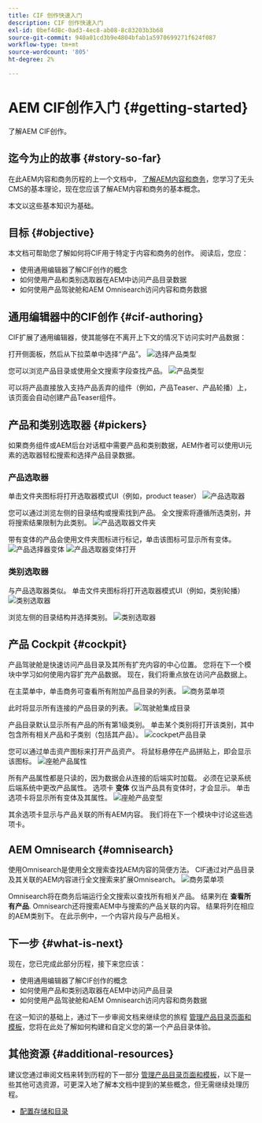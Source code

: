 ```yaml
---
title: CIF 创作快速入门
description: CIF 创作快速入门
exl-id: 0bef4d8c-0ad3-4ec8-ab08-8c83203b3b68
source-git-commit: 940a01cd3b9e4804bfab1a5970699271f624f087
workflow-type: tm+mt
source-wordcount: '805'
ht-degree: 2%

---
```


# AEM CIF创作入门 {#getting-started}

了解AEM CIF创作。

## 迄今为止的故事 {#story-so-far}

在此AEM内容和商务历程的上一个文档中， [了解AEM内容和商务](/help/commerce-cloud/introduction.md)，您学习了无头CMS的基本理论，现在您应该了解AEM内容和商务的基本概念。

本文以这些基本知识为基础。

## 目标 {#objective}

本文档可帮助您了解如何将CIF用于特定于内容和商务的创作。 阅读后，您应：

* 使用通用编辑器了解CIF创作的概念
* 如何使用产品和类别选取器在AEM中访问产品目录数据
* 如何使用产品驾驶舱和AEM Omnisearch访问内容和商务数据

## 通用编辑器中的CIF创作 {#cif-authoring}

CIF扩展了通用编辑器，使其能够在不离开上下文的情况下访问实时产品数据：

打开侧面板，然后从下拉菜单中选择“产品”。
![选择产品类型](assets/asset-finder-overview.png)

您可以浏览产品目录或使用全文搜索字段查找产品。
![产品类型](assets/asset-finder-search.png)

可以将产品直接放入支持产品丢弃的组件（例如，产品Teaser、产品轮播）上，该页面会自动创建产品Teaser组件。

## 产品和类别选取器 {#pickers}

如果商务组件或AEM后台对话框中需要产品和类别数据，AEM作者可以使用UI元素的选取器轻松搜索和选择产品目录数据。

### 产品选取器

单击文件夹图标将打开选取器模式UI（例如，product teaser）
![产品选取器](assets/product-picker-open.png)

您可以通过浏览左侧的目录结构或搜索找到产品。 全文搜索将遵循所选类别，并将搜索结果限制为此类别。
![产品选取器文件夹](assets/product-picker-folders.png)

带有变体的产品会使用文件夹图标进行标记，单击该图标可显示所有变体。
![产品选择器变体](assets/product-picker-variants.png)
![产品选取器变体打开](assets/product-picker-variants-open.png)

### 类别选取器

与产品选取器类似。 单击文件夹图标将打开选取器模式UI（例如，类别轮播）
![类别选取器](assets/category-picker-open.png)

浏览左侧的目录结构并选择类别。
![类别选取器](assets/category-picker-folders.png)

## 产品 Cockpit {#cockpit}

产品驾驶舱是快速访问产品目录及其所有扩充内容的中心位置。 您将在下一个模块中学习如何使用内容扩充产品数据。 现在，我们将重点放在访问产品数据上。

在主菜单中，单击商务可查看所有附加产品目录的列表。
![商务菜单项](assets/commerce-menu-item.png)

此时将显示所有连接的产品目录的列表。
![驾驶舱集成目录](assets/cockpit-Integrated-catalogs.png)

产品目录默认显示所有产品的所有第1级类别。 单击某个类别将打开该类别，其中包含所有相关产品和子类别（包括其产品）。
![cockpet产品目录](assets/cockpit-product-catalog.png)

您可以通过单击资产图标来打开产品资产。 将鼠标悬停在产品拼贴上，即会显示该图标。
![座舱产品属性](assets/cockpit-properties.png)

所有产品属性都是只读的，因为数据会从连接的后端实时加载。 必须在记录系统后端系统中更改产品属性。 选项卡 **变体** 仅当产品具有变体时，才会显示。 单击选项卡将显示所有变体及其属性。
![座舱产品变型](assets/cockpit-properties-variants.png)

其余选项卡显示与产品关联的所有AEM内容。 我们将在下一个模块中讨论这些选项卡。

## AEM Omnisearch {#omnisearch}

使用Omnisearch是使用全文搜索查找AEM内容的简便方法。 CIF通过对产品目录及其关联的AEM内容进行全文搜索来扩展Omnisearch。
![商务菜单项](assets/omnisearch.png)

Omnisearch将在商务后端运行全文搜索以查找所有相关产品。 结果列在 **查看所有产品**. Omnisearch还将搜索AEM中与搜索的产品关联的内容。 结果将列在相应的AEM类别下。 在此示例中，一个内容片段与产品相关。

## 下一步 {#what-is-next}

现在，您已完成此部分历程，接下来您应该：

* 使用通用编辑器了解CIF创作的概念
* 如何使用产品和类别选取器在AEM中访问产品目录
* 如何使用产品驾驶舱和AEM Omnisearch访问内容和商务数据

在这一知识的基础上，通过下一步审阅文档来继续您的旅程 [管理产品目录页面和模板](catalog-templates.md)，您将在此处了解如何构建和自定义您的第一个产品目录体验。

## 其他资源 {#additional-resources}

建议您通过审阅文档来转到历程的下一部分 [管理产品目录页面和模板](catalog-templates.md)，以下是一些其他可选资源，可更深入地了解本文档中提到的某些概念，但无需继续处理历程。

* [配置存储和目录](/help/commerce-cloud/getting-started.md#catalog)
